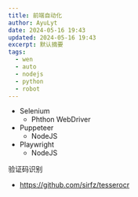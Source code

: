 ```yaml
---
title: 前端自动化
author: AyuLyt
date: 2024-05-16 19:43
updated: 2024-05-16 19:43
excerpt: 默认摘要
tags:
  - wen
  - auto
  - nodejs
  - python
  - robot
---
```

- Selenium
	- Phthon WebDriver
- Puppeteer
	- NodeJS
- Playwright
	- NodeJS

验证码识别
- https://github.com/sirfz/tesserocr
